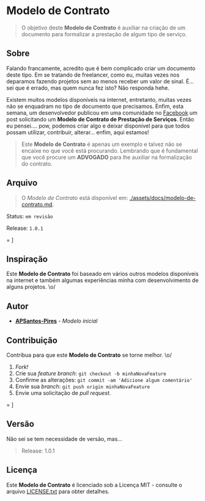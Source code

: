 # Modelo de Contrato

> O objetivo deste **Modelo de Contrato** é auxiliar na criação de um documento para formalizar a prestação de algum tipo de serviço.

## Sobre

Falando francamente, acredito que é bem complicado criar um documento deste tipo. Em se tratando de freelancer, como eu, muitas vezes nos deparamos fazendo projetos sem ao menos receber um valor de sinal. É... sei que é errado, mas quem nunca fez isto? Não responda hehe.

Existem muitos modelos disponíveis na internet, entretanto, muitas vezes não se enquadram no tipo de documento que precisamos. Enfim, esta semana, um desenvolvedor publicou em uma comunidade no [Facebook](https://www.facebook.com/) um post solicitando um **Modelo de Contrato de Prestação de Serviços**. Então eu pensei.... pow, podemos criar algo e deixar disponível para que todos possam utilizar, contribuir, alterar... enfim, aqui estamos!

> Este **Modelo de Contrato** é apenas um exemplo e talvez não se encaixe no que você está procurando. Lembrando que é fundamental que você procure um **ADVOGADO** para lhe auxiliar na formalização do contrato.

## Arquivo

> O *Modelo de Contrato* está disponível em: [./assets/docs/modelo-de-contrato.md](./assets/docs/modelo-de-contrato.md).

Status: `em revisão`

Release: `1.0.1`

= ]

## Inspiração

Este **Modelo de Contrato** foi baseado em vários outros modelos disponíveis na internet e também algumas experiências minha com desenvolvimento de alguns projetos. \o/

## Autor

* **[APSantos-Pires](https://github.com/APSantos-Pires)** - *Modelo inicial*

## Contribuição

Contribua para que este **Modelo de Contrato** se torne melhor. \o/

1. *Fork!*
2. Crie sua *feature branch*: `git checkout -b minhaNovaFeature`
3. Confirme as alterações: `git commit -am 'Adicione algum comentário'`
4. Envie sua *branch*:  `git push origin minhaNovaFeature`
5. Envie uma solicitação de *pull request*.

= ]

## Versão

Não sei se tem necessidade de versão, mas...

> Release: 1.0.1

## Licença

Este **Modelo de Contrato** é licenciado sob a Licença MIT - consulte o arquivo [LICENSE.txt](LICENSE.txt) para obter detalhes.

